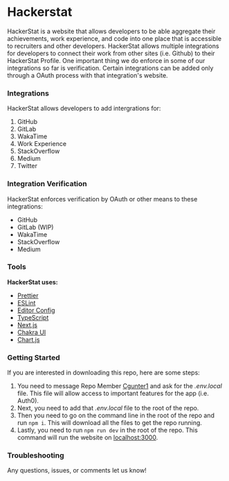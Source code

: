 # Hackerstat

HackerStat is a website that allows developers to be able aggregate their achievements, work experience, and code into one place that is accessible to recruiters and other developers. HackerStat allows multiple integrations for developers to connect their work from other sites (i.e. Github) to their HackerStat Profile. One important thing we do enforce in some of our integrations so far is verification. Certain integrations can be added only through a OAuth process with that integration's website.

### Integrations

HackerStat allows developers to add intergrations for:

1. GitHub
2. GitLab
3. WakaTime
4. Work Experience
5. StackOverflow
6. Medium
7. Twitter

### Integration Verification

HackerStat enforces verification by OAuth or other means to these integrations:

- GitHub
- GitLab (WIP)
- WakaTime
- StackOverflow
- Medium

### Tools

**HackerStat uses:**

- [Prettier](https://prettier.io/)
- [ESLint](https://eslint.org/)
- [Editor Config](https://editorconfig.org/)
- [TypeScript](https://www.typescriptlang.org/)
- [Next.js](https://nextjs.org/)
- [Chakra UI](https://chakra-ui.com/)
- [Chart.js](https://www.chartjs.org/docs/latest/)

### Getting Started

If you are interested in downloading this repo, here are some steps:

1. You need to message Repo Member [Cgunter1](https://github.com/Cgunter1) and ask for the _.env.local_ file. This file will allow access to important features for the app (i.e. Auth0).
2. Next, you need to add that _.env.local_ file to the root of the repo.
3. Then you need to go on the command line in the root of the repo and run `npm i`. This will download all the files to get the repo running.
4. Lastly, you need to run `npm run dev` in the root of the repo. This command will run the website on <localhost:3000>.

### Troubleshooting

Any questions, issues, or comments let us know!
